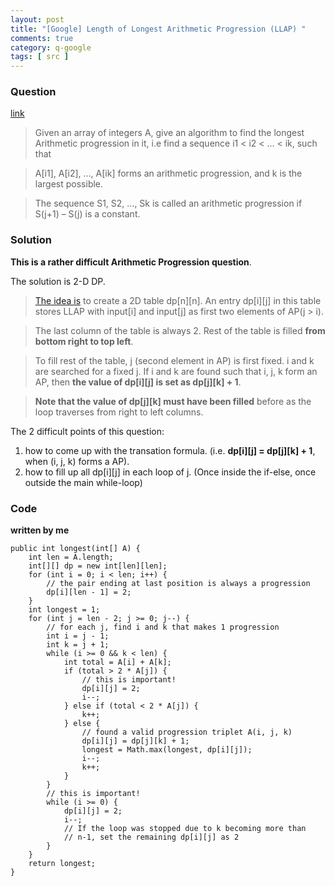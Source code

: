 ```yaml
---
layout: post
title: "[Google] Length of Longest Arithmetic Progression (LLAP) "
comments: true
category: q-google
tags: [ src ]
---
```


### Question 

[link](http://www.careercup.com/question?id=8211177)

> Given an array of integers A, give an algorithm to find the longest Arithmetic progression in it, i.e find a sequence i1 < i2 < … < ik, such that 

> A[i1], A[i2], …, A[ik] forms an arithmetic progression, and k is the largest possible. 

> The sequence S1, S2, …, Sk is called an arithmetic progression if S(j+1) – S(j) is a constant. 

### Solution

__This is a rather difficult Arithmetic Progression question__. 

The solution is 2-D DP. 

> [The idea is](http://www.geeksforgeeks.org/length-of-the-longest-arithmatic-progression-in-a-sorted-array/) to create a 2D table dp[n][n]. An entry dp[i][j] in this table stores LLAP with input[i] and input[j] as first two elements of AP(j > i). 

> The last column of the table is always 2. Rest of the table is filled __from bottom right to top left__. 

> To fill rest of the table, j (second element in AP) is first fixed. i and k are searched for a fixed j. If i and k are found such that i, j, k form an AP, then __the value of dp[i][j] is set as dp[j][k] + 1__. 

> __Note that the value of dp[j][k] must have been filled__ before as the loop traverses from right to left columns. 

The 2 difficult points of this question:

1. how to come up with the transation formula. (i.e. __dp[i][j] = dp[j][k] + 1__, when (i, j, k) forms a AP). 
1. how to fill up all dp[i][j] in each loop of j. (Once inside the if-else, once outside the main while-loop) 

### Code

__written by me__

	public int longest(int[] A) {
		int len = A.length;
		int[][] dp = new int[len][len];
		for (int i = 0; i < len; i++) {
			// the pair ending at last position is always a progression
			dp[i][len - 1] = 2;
		}
		int longest = 1;
		for (int j = len - 2; j >= 0; j--) {
			// for each j, find i and k that makes 1 progression
			int i = j - 1;
			int k = j + 1;
			while (i >= 0 && k < len) {
				int total = A[i] + A[k];
				if (total > 2 * A[j]) {
					// this is important!
					dp[i][j] = 2;
					i--;
				} else if (total < 2 * A[j]) {
					k++;
				} else {
					// found a valid progression triplet A(i, j, k)
					dp[i][j] = dp[j][k] + 1;
					longest = Math.max(longest, dp[i][j]);
					i--;
					k++;
				}
			}
			// this is important!
			while (i >= 0) {
				dp[i][j] = 2;
				i--;
				// If the loop was stopped due to k becoming more than
				// n-1, set the remaining dp[i][j] as 2
			}
		}
		return longest;
	}
